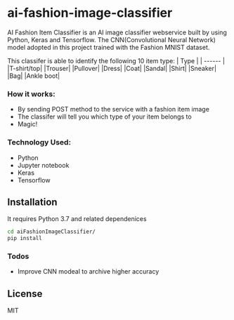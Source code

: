 # ai-fashion-image-classifier
AI Fashion Item Classifier is an AI image classifier webservice built by using Python, Keras and Tensorflow. The CNN(Convolutional Neural Network) model adopted in this project trained with the Fashion MNIST dataset.

This classifer is able to identify the following 10 item type:
| Type  |
| ------ |
|T-shirt/top|
|Trouser|
|Pullover|
|Dress|
|Coat|
|Sandal|
|Shirt|
|Sneaker|
|Bag|
|Ankle boot|

### How it works:
 - By sending POST method to the service with a fashion item image  
 - The classifer will tell you which type of your item belongs to
 - Magic!
 

### Technology Used:
 - Python
 - Jupyter notebook
 - Keras
 - Tensorflow

## Installation
It requires Python 3.7 and related dependenices

```sh
cd aiFashionImageClassifier/
pip install
```

### Todos

 - Improve CNN modeal to archive higher accuracy

License
----

MIT
